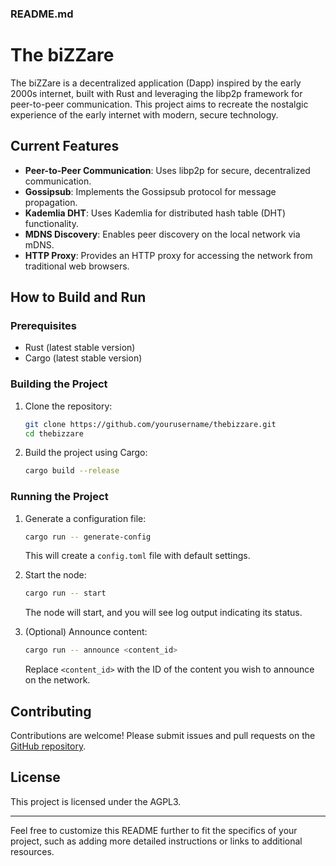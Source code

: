 ### README.md

# The biZZare

The biZZare is a decentralized application (Dapp) inspired by the early 2000s internet, built with Rust and leveraging the libp2p framework for peer-to-peer communication. This project aims to recreate the nostalgic experience of the early internet with modern, secure technology.

## Current Features

- **Peer-to-Peer Communication**: Uses libp2p for secure, decentralized communication.
- **Gossipsub**: Implements the Gossipsub protocol for message propagation.
- **Kademlia DHT**: Uses Kademlia for distributed hash table (DHT) functionality.
- **MDNS Discovery**: Enables peer discovery on the local network via mDNS.
- **HTTP Proxy**: Provides an HTTP proxy for accessing the network from traditional web browsers.

## How to Build and Run

### Prerequisites

- Rust (latest stable version)
- Cargo (latest stable version)

### Building the Project

1. Clone the repository:

   ```sh
   git clone https://github.com/yourusername/thebizzare.git
   cd thebizzare
   ```

2. Build the project using Cargo:

   ```sh
   cargo build --release
   ```

### Running the Project

1. Generate a configuration file:

   ```sh
   cargo run -- generate-config
   ```

   This will create a `config.toml` file with default settings.

2. Start the node:

   ```sh
   cargo run -- start
   ```

   The node will start, and you will see log output indicating its status.

3. (Optional) Announce content:

   ```sh
   cargo run -- announce <content_id>
   ```

   Replace `<content_id>` with the ID of the content you wish to announce on the network.

## Contributing

Contributions are welcome! Please submit issues and pull requests on the [GitHub repository](https://github.com/thedredhorseman/thebizzare).

## License

This project is licensed under the AGPL3.

---

Feel free to customize this README further to fit the specifics of your project, such as adding more detailed instructions or links to additional resources.